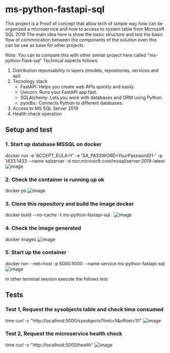 # ms-python-fastapi-sql
This project is a Proof of concept that allow tech of simple way how can be organized a microservice and how to access to system table from Microsoft SQL 2019
The main idea here is show the basic structure and test the basic flow of commnication between the components of the solution even this can be use as base for other projects

Note. You can to compare this with other similar project here called "ms-python-flask-sql"
Technical aspects follows:

1. Distribution reponsability in layers (models, repositories, services and api)
2. Tecnology stack
   - FastAPI: Helps you create web APIs quickly and easily.
   - Uvicorn: Runs your FastAPI app fast.
   - SQLAlchemy: Lets you work with databases and ORM using Python.
   - pyodbc: Connects Python to different databases.
3. Access to MS SQL Server 2019
3. Health check operation
   
## Setup and test
### 1. Start up database MSSQL on docker
docker run -e 'ACCEPT_EULA=Y' -e 'SA_PASSWORD=YourPassword01-' -p 1433:1433 --name sqlserver -d mcr.microsoft.com/mssql/server:2019-latest
![image](https://github.com/user-attachments/assets/dbea9d26-237f-44c9-b764-037f4eb53b2b)

### 2. Check the container is running up ok
docker ps
![image](https://github.com/user-attachments/assets/b6ed1a43-51e2-4b0a-84c0-18f5041e2808)

### 3. Clone this repository and build the image docker
docker build --no-cache -t ms-python-fastapi-sql .
![image](https://github.com/user-attachments/assets/6d7f9ef4-01f3-40d2-92f9-9c1e5685bcf0)

### 4. Check the image generated
docker images
![image](https://github.com/user-attachments/assets/9972a803-aac9-4615-8d36-fc1948464fc6)

### 5. Start up the container
docker run --net=host -p 5000:5000 --name service ms-python-fastapi-sql
![image](https://github.com/user-attachments/assets/6e74d734-0129-4d25-8b78-46b95e2d260c)

In other terminal session execute the follows test

## Tests
### Test 1, Request the sysobjects table and check time consumed
time curl -v "http://localhost:5000/sysobjects?limit=5&offset=10"
![image](https://github.com/user-attachments/assets/616241c1-f41a-41a3-81a8-acd68fdf07bf)


### Test 2, Request the microservice health check
time curl -v "http://localhost:5000/health"
![image](https://github.com/user-attachments/assets/964a8866-2c3e-4a6d-be3e-3b47beba44f2)













